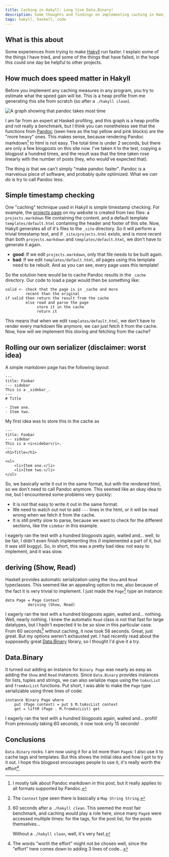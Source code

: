 ```yaml
---
title: Caching in Hakyll: Long live Data.Binary!
description: Some thoughts and findings on implementing caching in Hakyll
tags: hakyll, haskell, code
---
```


## What is this about

Some experiences from trying to make [Hakyll](http://jaspervdj.be/hakyll) run
faster. I explain some of the things I have tried, and some of the things that
have failed, in the hope this could one day be helpful to other projects.

## How much does speed matter in Hakyll

Before you implement any caching measures in any program, you try to estimate
what the speed gain will be. This is a heap profile from me generating this site
from scratch (so after a `./hakyll clean`).

![A graph showing that pandoc takes most time]($root/images/2010-01-25-pandoc-takes-most-time.png)

I am far from an expert at Haskell profiling, and this graph is a heap profile
and not really a benchmark, but I think you can nonetheless see that the
functions from [Pandoc](http://johnmacfarlane.net/pandoc/) (seen here as the 
top yellow and pink blocks) are the "more heavy" ones. This makes sense, 
because rendering Pandoc markdown[^1] to html is not easy. The total time is
under 2 seconds, but there are only a few blogposts on this site now. I've taken
it to the test, copying a blogpost a hundred times, and the result was that the 
time taken rose linearly with the number of posts (hey, who would've expected
that).

[^1]: I mostly talk about Pandoc markdown in this post, but it really applies
      to all formats supported by Pandoc.

The thing is that we can't simply "make pandoc faster". Pandoc is a marvelous
piece of software, and probably quite optimized. What we _can do_ is try to
call Pandoc less.

## Simple timestamp checking

One "caching" technique used in Hakyll is simple timestamp checking. For
example, the [projects page]($root/projects.html) on my website is created from
two files: a `projects.markdown` file containing the content, and a default
template `templates/default.html` containing the header and footer of this
site. Now, Hakyll generates all of it's files to the `_site` directory. So it
will perform a trivial timestamp test, and if `_site/projects.html` exists, and
is more recent than both `projects.markdown` and `templates/default.html`, we
don't have to generate it again.

- __good__: If we edit `projects.markdown`, only that file needs to be built
  again.
- __bad__: If we edit `templates/default.html`, _all_ pages using this template
  need to be rebuilt. And as you can see, every page uses this template!

So the solution here would be to cache Pandoc results in the `_cache` directory.
Our code to load a page would then be something like:

~~~~~
valid <- check that the page is in _cache and more
         recent than the original
if valid then return the result from the cache
         else read and parse the page
              store it in the cache
              return it
~~~~~

This means that when we edit `templates/default.html`, we don't have to render
every markdown file anymore, we can just fetch it from the cache. Now, how will
we implement this storing and fetching from the cache?

## Rolling our own serializer (disclaimer: worst idea)

A simple markdown page has the following layout:

    ---
    title: Foobar
    --- sidebar
    This is a _sidebar_.
    ---
    # Title

    - Item one.
    - Item two.

My first idea was to store this in the cache as

    ---
    title: Foobar
    --- sidebar
    This is a <i>sidebar</i>.
    ---
    <h1>Title</h1>

    <ul>
        <li>Item one.</li>
        <li>Item two.</li>
    </ul>

So, we basically write it out in the same format, but with the rendered html,
so we don't need to call Pandoc anymore. This seemed like an okay idea to me,
but I encountered some problems very quickly:

- It is _not_ that easy to write it out in the same format.
- We need to watch out not to add `---` lines in the html, or it will be read
  wrong when we fetch it from the cache.
- It is still pretty slow to parse, because we want to check for the different
  sections, like the `sidebar` in this example.

I eagerly ran the test with a hundred blogposts again, waited and... well, to
be fair, I didn't even finish implementing this (I implemented a part of it,
but it was still buggy). So, in short, this was a pretty bad idea: not easy to
implement, and it was slow.

## deriving (Show, Read)

Haskell provides automatic serialization using the `Show` and `Read`
typeclasses. This seemed like an appealing option to me, also because of the
fact it is very trivial to implement. I just made the `Page`[^2] type an
instance:

[^2]: The `Context` type seen there is basically a `Map String String`.

~~~~~{.haskell}
data Page = Page Context
          deriving (Show, Read)
~~~~~

I eagerly ran the test with a hundred blogposts again, waited and... nothing.
Well, nearly nothing. I knew the automatic `Read` class is not that fast for
large datatypes, but I hadn't expected it to be so slow in this particular case.
From 60 seconds[^3] without caching, it now took 58 seconds. Great, just great.
But my options weren't exhausted yet. I had recently read about the supposedly
great [Data.Binary](http://code.haskell.org/binary/) library, so I thought I'd
give it a try.

[^3]: 60 seconds after a `./hakyll clean`. This seemed the most fair benchmark,
      and caching _would_ play a role here, since many `Page`s were accessed
      multiple times: for the tags, for the post list, for the posts
      themselves...

      Without a `./hakyll clean`, well, it's very fast.

## Data.Binary

It turned out adding an instance for `Binary Page` was nearly as easy as adding
the `Show` and `Read` instances. Since `Data.Binary` provides instances for
lists, tuples and strings, we can also serialize maps using the `toAscList` and
`fromAscList` functions. Put short, I was able to make the `Page` type
serializable using three lines of code:

~~~~~{.haskell}
instance Binary Page where
    put (Page context) = put $ M.toAscList context
    get = liftM (Page . M.fromAscList) get
~~~~~

I eagerly ran the test with a hundred blogposts again, waited and... profit!
From previously taking 60 seconds, it now took only 15 seconds!

## Conclusions

`Data.Binary` rocks. I am now using it for a lot more than `Page`s: I also use
it to cache tags and templates. But this shows the initial idea and how I got
to try it out. I hope this blogpost encourages people to use it, it's really
worth the effort[^4].

[^4]: The words "worth the effort" might not be chosen well, since the "effort"
      here comes down to adding 3 lines of code...
